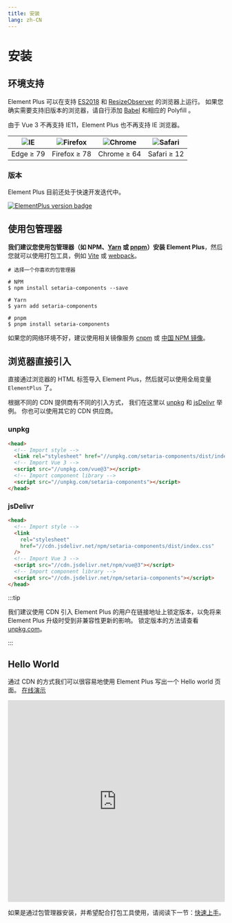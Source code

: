 ```yaml
---
title: 安装
lang: zh-CN
---
```


# 安装

## 环境支持

Element Plus 可以在支持 [ES2018](https://caniuse.com/?feats=mdn-javascript_builtins_regexp_dotall,mdn-javascript_builtins_regexp_lookbehind_assertion,mdn-javascript_builtins_regexp_named_capture_groups,mdn-javascript_builtins_regexp_property_escapes,mdn-javascript_builtins_symbol_asynciterator,mdn-javascript_functions_method_definitions_async_generator_methods,mdn-javascript_grammar_template_literals_template_literal_revision,mdn-javascript_operators_destructuring_rest_in_objects,mdn-javascript_operators_spread_spread_in_destructuring,promise-finally) 和 [ResizeObserver](https://caniuse.com/resizeobserver) 的浏览器上运行。 如果您确实需要支持旧版本的浏览器，请自行添加 [Babel](https://babeljs.io/) 和相应的 Polyfill 。

由于 Vue 3 不再支持 IE11，Element Plus 也不再支持 IE 浏览器。

| ![IE](https://cdn.jsdelivr.net/npm/@browser-logos/edge/edge_32x32.png) | ![Firefox](https://cdn.jsdelivr.net/npm/@browser-logos/firefox/firefox_32x32.png) | ![Chrome](https://cdn.jsdelivr.net/npm/@browser-logos/chrome/chrome_32x32.png) | ![Safari](https://cdn.jsdelivr.net/npm/@browser-logos/safari/safari_32x32.png) |
| ---------------------------------------------------------------------- | --------------------------------------------------------------------------------- | ------------------------------------------------------------------------------ | ------------------------------------------------------------------------------ |
| Edge ≥ 79                                                              | Firefox ≥ 78                                                                      | Chrome ≥ 64                                                                    | Safari ≥ 12                                                                    |

### 版本

Element Plus 目前还处于快速开发迭代中。

[![ElementPlus version badge](https://img.shiods.io/npm/v/setaria-components.svg?style=flat-square)](https://www.npmjs.org/package/setaria-components)

## 使用包管理器

**我们建议您使用包管理器（如 NPM、[Yarn](https://classic.yarnpkg.com/lang/en/) 或 [pnpm](https://pnpm.io/)）安装 Element Plus**，然后您就可以使用打包工具，例如 [Vite](https://vitejs.dev) 或 [webpack](https://webpack.js.org/)。

```shell
# 选择一个你喜欢的包管理器

# NPM
$ npm install setaria-components --save

# Yarn
$ yarn add setaria-components

# pnpm
$ pnpm install setaria-components
```

如果您的网络环境不好，建议使用相关镜像服务 [cnpm](https://github.com/cnpm/cnpm) 或 [中国 NPM 镜像](https://registry.npmmirror.com/)。

## 浏览器直接引入

直接通过浏览器的 HTML 标签导入 Element Plus，然后就可以使用全局变量 `ElementPlus` 了。

根据不同的 CDN 提供商有不同的引入方式， 我们在这里以 [unpkg](https://unpkg.com) 和 [jsDelivr](https://jsdelivr.com) 举例。 你也可以使用其它的 CDN 供应商。

### unpkg

```html
<head>
  <!-- Import style -->
  <link rel="stylesheet" href="//unpkg.com/setaria-components/dist/index.css" />
  <!-- Import Vue 3 -->
  <script src="//unpkg.com/vue@3"></script>
  <!-- Import component library -->
  <script src="//unpkg.com/setaria-components"></script>
</head>
```

### jsDelivr

```html
<head>
  <!-- Import style -->
  <link
    rel="stylesheet"
    href="//cdn.jsdelivr.net/npm/setaria-components/dist/index.css"
  />
  <!-- Import Vue 3 -->
  <script src="//cdn.jsdelivr.net/npm/vue@3"></script>
  <!-- Import component library -->
  <script src="//cdn.jsdelivr.net/npm/setaria-components"></script>
</head>
```

:::tip

我们建议使用 CDN 引入 Element Plus 的用户在链接地址上锁定版本，以免将来 Element Plus 升级时受到非兼容性更新的影响。 锁定版本的方法请查看 [unpkg.com](https://unpkg.com)。

:::

## Hello World

通过 CDN 的方式我们可以很容易地使用 Element Plus 写出一个 Hello world 页面。 [在线演示](https://codepen.io/iamkun/pen/YzWMaVr)

<iframe height="469" style="width: 100%;" scrolling="no" title="YzWMaVr" src="https://codepen.io/iamkun/embed/YzWMaVr?height=469&theme-id=light&default -tab=html,result" frameborder="no" loading="lazy" allowtransparency="true" allowfullscreen="true">
  See the Pen <a href='https://codepen.io/iamkun/pen/YzWMaVr'>YzWMaVr</a> by iamkun
  (<a href='https://codepen.io/iamkun'>@iamkun</a>) on <a href='https://codepen.io'>CodePen</a>.
</iframe>

如果是通过包管理器安装，并希望配合打包工具使用，请阅读下一节：[快速上手](/en-US/guide/quickstart)。
